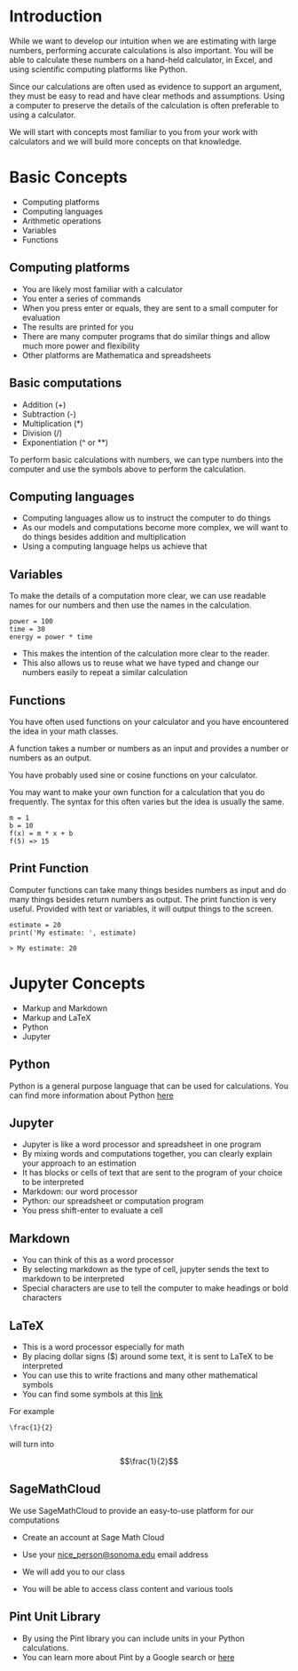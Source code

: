 # Introduction

While we want to develop our intuition when we are estimating with large
numbers, performing accurate calculations is also important.  You will
be able to calculate these numbers on a hand-held calculator, in Excel,
and using scientific computing platforms like Python.

Since our calculations are often used as evidence to support an
argument, they must be easy to read and have clear methods and
assumptions.  Using a computer to preserve the details of the
calculation is often preferable to using a calculator.

We will start with concepts most familiar to you from your work with
calculators and we will build more concepts on that knowledge.

# Basic Concepts

- Computing platforms
- Computing languages
- Arithmetic operations
- Variables
- Functions

## Computing platforms

- You are likely most familiar with a calculator
- You enter a series of commands
- When you press enter or equals, they are sent to a small computer for
    evaluation
- The results are printed for you
- There are many computer programs that do similar things and allow much
    more power and flexibility
- Other platforms are Mathematica and spreadsheets

## Basic computations

- Addition (+)
- Subtraction (-)
- Multiplication (*)
- Division (/)
- Exponentiation (^ or **)

To perform basic calculations with numbers, we can type numbers into the
computer and use the symbols above to perform the calculation.

## Computing languages

- Computing languages allow us to instruct the computer to do things
- As our models and computations become more complex, we will want to do
    things besides addition and multiplication
- Using a computing language helps us achieve that

## Variables

To make the details of a computation more clear, we can use readable
names for our numbers and then use the names in the calculation.

```
power = 100
time = 30
energy = power * time
```

- This makes the intention of the calculation more clear to the reader.
- This also allows us to reuse what we have typed and change our numbers
    easily to repeat a similar calculation

## Functions

You have often used functions on your calculator and you have
encountered the idea in your math classes.

A function takes a number or numbers as an input and provides a number
or numbers as an output.

You have probably used sine or cosine functions on your calculator.

You may want to make your own function for a calculation that you do
frequently.  The syntax for this often varies but the idea is usually
the same.

```
m = 1
b = 10
f(x) = m * x + b
f(5) => 15
```

## Print Function

Computer functions can take many things besides numbers as input and do
many things besides return numbers as output.  The print function is
very useful.  Provided with text or variables, it will output things to
the screen.

```
estimate = 20
print('My estimate: ', estimate)

> My estimate: 20
```

# Jupyter Concepts

- Markup and Markdown
- Markup and LaTeX
- Python
- Jupyter

## Python

Python is a general purpose language that can be used for calculations.
You can find more information about Python
[here](https://docs.python.org/3/tutorial/introduction.html)

## Jupyter

- Jupyter is like a word processor and spreadsheet in one program
- By mixing words and computations together, you can clearly explain
    your approach to an estimation
- It has blocks or cells of text that are sent to the program of your
    choice to be interpreted
- Markdown: our word processor
- Python: our spreadsheet or computation program
- You press shift-enter to evaluate a cell

## Markdown

- You can think of this as a word processor
- By selecting markdown as the type of cell, jupyter sends the text to
    markdown to be interpreted
- Special characters are use to tell the computer to make headings or
    bold characters

## LaTeX

- This is a word processor especially for math
- By placing dollar signs ($) around some text, it is sent to LaTeX to
    be interpreted
- You can use this to write fractions and many other mathematical
    symbols
- You can find some symbols at this
    [link](http://estudijas.lu.lv/pluginfile.php/14809/mod_page/content/16/instrukcijas/matematika_moodle/LaTeX_Symbols.pdf)

For example

```
\frac{1}{2}
```

will turn into

$$\frac{1}{2}$$


## SageMathCloud

We use SageMathCloud to provide an easy-to-use platform for our
computations

- Create an account at Sage Math Cloud
- Use your nice_person@sonoma.edu email address

- We will add you to our class
- You will be able to access class content and various tools

## Pint Unit Library

- By using the Pint library you can include units in your Python
    calculations.
- You can learn more about Pint by a Google search or
    [here](https://pint.readthedocs.org/)
